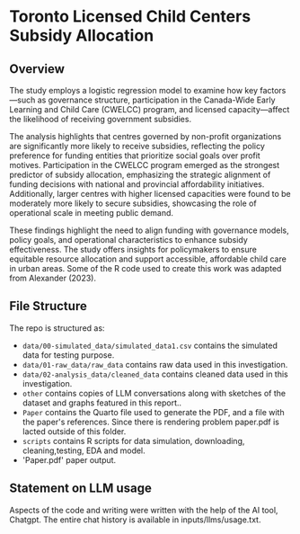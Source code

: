 # Toronto Licensed Child Centers Subsidy Allocation
## Overview
The study employs a logistic regression model to examine how key factors—such as governance structure, participation in the Canada-Wide Early Learning and Child Care (CWELCC) program, and licensed capacity—affect the likelihood of receiving government subsidies.

The analysis highlights that centres governed by non-profit organizations are significantly more likely to receive subsidies, reflecting the policy preference for funding entities that prioritize social goals over profit motives. Participation in the CWELCC program emerged as the strongest predictor of subsidy allocation, emphasizing the strategic alignment of funding decisions with national and provincial affordability initiatives. Additionally, larger centres with higher licensed capacities were found to be moderately more likely to secure subsidies, showcasing the role of operational scale in meeting public demand.

These findings highlight the need to align funding with governance models, policy goals, and operational characteristics to enhance subsidy effectiveness. The study offers insights for policymakers to ensure equitable resource allocation and support accessible, affordable child care in urban areas.
Some of the R code used to create this work was adapted from Alexander (2023).

## File Structure

The repo is structured as:
- `data/00-simulated_data/simulated_data1.csv` contains the simulated data for testing purpose.
- `data/01-raw_data/raw_data` contains raw data used in this investigation.
- `data/02-analysis_data/cleaned_data` contains cleaned data used in this investigation.
- `other`  contains copies of LLM conversations along with sketches of the dataset and graphs featured in this report..
- `Paper` contains the Quarto file used to generate the PDF, and a file with the paper's references. Since there is rendering problem paper.pdf is lacted outside of this folder.
- `scripts` contains R scripts for data simulation, downloading, cleaning,testing, EDA and model.
- 'Paper.pdf' paper output.


## Statement on LLM usage
Aspects of the code and writing were written with the help of the AI tool, Chatgpt. The entire chat history is available in inputs/llms/usage.txt.
